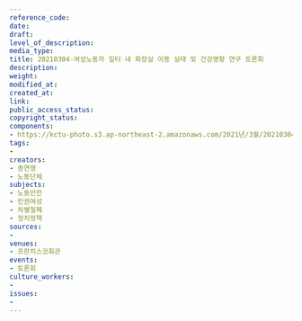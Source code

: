 ```yaml
---
reference_code: 
date: 
draft: 
level_of_description: 
media_type: 
title: 20210304-여성노동자 일터 내 화장실 이용 실태 및 건강영향 연구 토론회
description: 
weight: 
modified_at: 
created_at: 
link: 
public_access_status: 
copyright_status: 
components:
- https://kctu-photo.s3.ap-northeast-2.amazonaws.com/2021년/3월/20210304-여성노동자+일터+내+화장실+이용+실태+및+건강영향+연구+토론회/_1DX2721.jpg
tags:
- 
creators:
- 총연맹
- 노동단체
subjects:
- 노동안전
- 인권여성
- 차별철폐
- 정치정책
sources:
- 
venues:
- 프란치스코회관
events:
- 토론회
culture_workers:
- 
issues:
- 
---
```

